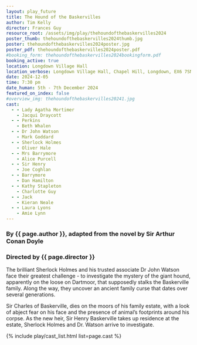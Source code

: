 ```yaml
---
layout: play_future
title: The Hound of the Baskervilles
author: Tim Kelly
director: Frances Guy
resource_root: /assets/img/play/thehoundofthebaskervilles2024
poster_thumb: thehoundofthebaskervilles2024thumb.jpg
poster: thehoundofthebaskervilles2024poster.jpg
poster_pdf: thehoundofthebaskervilles2024poster.pdf
#booking_form: thehoundofthebaskervilles2024bookingform.pdf
booking_active: true
location: Longdown Village Hall
location_verbose: Longdown Village Hall, Chapel Hill, Longdown, EX6 7SN
date: 2024-12-05
time: 7:30 pm
date_human: 5th - 7th December 2024
featured_on_index: false
#overview_img: thehoundofthebaskervilles20241.jpg
cast:
  - - Lady Agatha Mortimer
    - Jacqui Draycott
  - - Perkins
    - Beth Whalen
  - - Dr John Watson
    - Mark Goddard
  - - Sherlock Holmes
    - Oliver Hale
  - - Mrs Barrymore
    - Alice Purcell
  - - Sir Henry
    - Joe Coghlan
  - - Barrymore
    - Dan Hamilton
  - - Kathy Stapleton
    - Charlotte Guy
  - - Jack
    - Kieran Neale
  - - Laura Lyons
    - Amie Lynn
---
```


### By {{ page.author }}, adapted from the novel by Sir Arthur Conan Doyle
### Directed by {{ page.director }}

The brilliant Sherlock Holmes and his trusted associate Dr John Watson face
their greatest challenge - to investigate the mystery of the giant hound,
apparently on the loose on Dartmoor, that supposedly stalks the Baskerville
family. Along the way, they uncover an ancient family curse that dates over
several generations.

Sir Charles of Baskerville, dies on the moors of his family estate, with a look
of abject fear on his face and the presence of animal’s footprints around his
corpse. As the new heir, Sir Henry Baskerville takes up residence at the estate,
Sherlock Holmes and Dr. Watson arrive to investigate.

{% include play/cast_list.html list=page.cast %}
